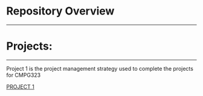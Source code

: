 # **Repository Overview**
---
# **Projects:**
---
Project 1 is the project management strategy used to complete the projects for CMPG323

<a href = "https://github.com/users/WillemHeyneke/projects/3"> PROJECT 1 </a>
